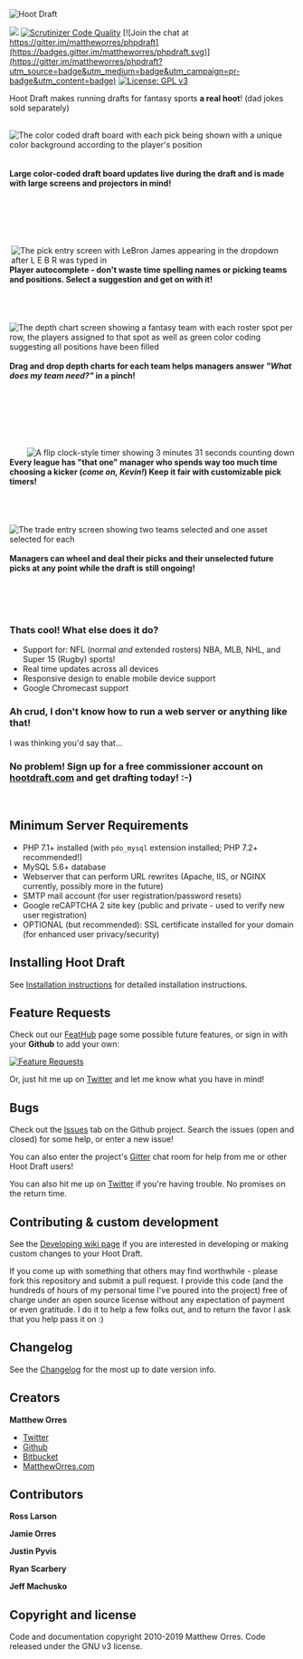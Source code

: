 ![Hoot Draft](/images/logo_xlarge.png?raw=true "Hoot Draft")

<a href="https://codeclimate.com/github/mattheworres/phpdraft"><img src="https://codeclimate.com/github/mattheworres/phpdraft/badges/gpa.svg" /></a>
[![Scrutinizer Code Quality](https://scrutinizer-ci.com/g/mattheworres/phpdraft/badges/quality-score.png?b=master)](https://scrutinizer-ci.com/g/mattheworres/phpdraft/?branch=master)
[![Join the chat at https://gitter.im/mattheworres/phpdraft](https://badges.gitter.im/mattheworres/phpdraft.svg)](https://gitter.im/mattheworres/phpdraft?utm_source=badge&utm_medium=badge&utm_campaign=pr-badge&utm_content=badge)
[![License: GPL v3](https://img.shields.io/badge/License-GPL%20v3-blue.svg)](http://www.gnu.org/licenses/gpl-3.0)

Hoot Draft makes running drafts for fantasy sports **a real hoot**! (dad jokes sold separately)

<br />

<img align="left" alt="The color coded draft board with each pick being shown with a unique color background according to the player's position" src="/images/github/draft_board.png?raw=true" />
<br /><br /><br /><br />
<b>Large color-coded draft board updates live during the draft and is made with large screens and projectors in mind!</b>
<br /><br /><br /><br /><br /><br /><br />


<img align="right" alt="The pick entry screen with LeBron James appearing in the dropdown after L E B R was typed in" src="/images/github/pick_entry.png?raw=true" /> 
<br /><br />
<b>Player autocomplete - don't waste time spelling names or picking teams and positions. Select a suggestion and get on with it!</b>
<br /><br /><br /><br /><br />

<img align="left" alt="The depth chart screen showing a fantasy team with each roster spot per row, the players assigned to that spot as well as green color coding suggesting all positions have been filled" src="/images/github/depth_charts.png?raw=true" /> 
<br /><br /><br /><br />
<b>Drag and drop depth charts for each team helps managers answer <em>"What does my team need?"</em> in a pinch!</b>
<br /><br /><br /><br /><br /><br /><br /><br />

<img align="right" alt="A flip clock-style timer showing 3 minutes 31 seconds counting down" src="/images/github/pick_timer.png?raw=true" /> 
<br />
<b>Every league has "that one" manager who spends way too much time choosing a kicker (<em>come on, Kevin!</em>) Keep it fair with customizable pick timers!</b>
<br /><br /><br /><br /><br />

<img align="left" alt="The trade entry screen showing two teams selected and one asset selected for each" src="/images/github/trade_entry.png?raw=true" />
<br /><br /><br />
<b>Managers can wheel and deal their picks and their unselected future picks at any point while the draft is still ongoing!</b>
<br /><br /><br /><br /><br />

### Thats cool! What else does it do?
- Support for: NFL (normal *and* extended rosters) NBA, MLB, NHL, and Super 15 (Rugby) sports!
- Real time updates across all devices
- Responsive design to enable mobile device support
- Google Chromecast support

### Ah crud, I don't know how to run a web server or anything like that!
I was thinking you'd say that...

### No problem! Sign up for a free commissioner account on [hootdraft.com](https://hootdraft.com) and get drafting today! :-)

<br />

## Minimum Server Requirements
- PHP 7.1+ installed (with `pdo_mysql` extension installed; PHP 7.2+ recommended!)
- MySQL 5.6+ database
- Webserver that can perform URL rewrites (Apache, IIS, or NGINX currently, possibly more in the future)
- SMTP mail account (for user registration/password resets)
- Google reCAPTCHA 2 site key (public and private - used to verify new user registration)
- OPTIONAL (but recommended): SSL certificate installed for your domain (for enhanced user privacy/security)

## Installing Hoot Draft

See [Installation instructions](https://github.com/mattheworres/phpdraft/wiki/Installing-PHP-Draft) for detailed installation instructions.

## Feature Requests

Check out our [FeatHub](http://feathub.com/mattheworres/phpdraft) page some possible future features, or sign in with your **Github** to add your own:

[![Feature Requests](http://feathub.com/mattheworres/phpdraft?format=svg)](http://feathub.com/mattheworres/phpdraft)

Or, just hit me up on [Twitter](https://twitter.com/mattheworres) and let me know what you have in mind!

## Bugs

Check out the [Issues](https://github.com/mattheworres/phpdraft/issues) tab on the Github project. Search the issues (open and closed) for some help, or enter a new issue!

You can also enter the project's [Gitter](https://gitter.im/mattheworres/phpdraft) chat room for help from me or other Hoot Draft users!

You can also hit me up on [Twitter](https://twitter.com/mattheworres) if you're having trouble. No promises on the return time.

## Contributing & custom development

See the [Developing wiki page](https://github.com/mattheworres/phpdraft/wiki/Developing) if you are interested in developing or making custom changes to your Hoot Draft.

If you come up with something that others may find worthwhile - please fork this repository and submit a pull request. I provide this code (and the hundreds of hours of my personal time I've poured into the project) free of charge under an open source license without any expectation of payment or even gratitude. I do it to help a few folks out, and to return the favor I ask that you help pass it on :)

## Changelog

See the [Changelog](https://github.com/mattheworres/phpdraft/wiki/Changelog) for the most up to date version info.

## Creators

**Matthew Orres**

  - [Twitter](https://twitter.com/mattheworres)
  - [Github](https://github.com/mattheworres)
  - [Bitbucket](https://bitbucket.org/mattheworres/)
  - [MatthewOrres.com](http://www.mattheworres.com)

## Contributors

**Ross Larson**

**Jamie Orres**

**Justin Pyvis**

**Ryan Scarbery**

**Jeff Machusko**

## Copyright and license

Code and documentation copyright 2010-2019 Matthew Orres. Code released under the GNU v3 license.
